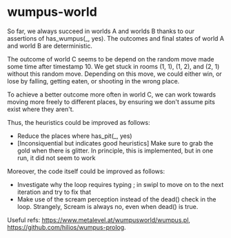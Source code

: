 # wumpus-world

So far, we always succeed in worlds A and worlds B thanks to our assertions of has_wumpus(_, yes). The outcomes and final states of world A and world B are deterministic.

The outcome of world C seems to be depend on the random move made some time after timestamp 10. We get stuck in rooms (1, 1), (1, 2), and (2, 1) without this random move. Depending on this move, we could either win, or lose by falling, getting eaten, or shooting in the wrong place.

To achieve a better outcome more often in world C, we can work towards moving more freely to different places, by ensuring we don't assume pits exist where they aren't.

Thus, the heuristics could be improved as follows:
- Reduce the places where has_pit(_, yes)
- [Inconsiquential but indicates good heuristics] Make sure to grab the gold when there is glitter. In principle, this is implemented, but in one run, it did not seem to work

Moreover, the code itself could be improved as follows:
- Investigate why the loop requires typing ; in swipl to move on to the next iteration and try to fix that
- Make use of the scream perception instead of the dead() check in the loop. Strangely, Scream is always no, even when dead() is true.

Useful refs: https://www.metalevel.at/wumpusworld/wumpus.pl, https://github.com/hilios/wumpus-prolog.
